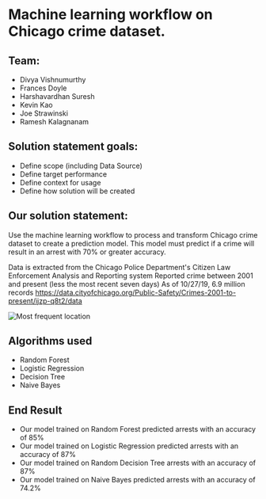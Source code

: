 # Machine learning workflow on Chicago crime dataset.

## Team:

* Divya Vishnumurthy
* Frances Doyle
* Harshavardhan Suresh
* Kevin Kao
* Joe Strawinski
* Ramesh Kalagnanam

## Solution statement goals:
* Define scope (including Data Source)
* Define target performance
* Define context for usage
* Define how solution will be created


## Our solution statement:
Use the machine learning workflow to process and transform Chicago crime dataset to create a prediction model. This model must predict if a crime will result in an arrest with 70% or greater accuracy.

Data is extracted from the Chicago Police Department's Citizen Law Enforcement Analysis and Reporting system
Reported crime between 2001 and present (less the most recent seven days)
As of 10/27/19, 6.9 million records
https://data.cityofchicago.org/Public-Safety/Crimes-2001-to-present/ijzp-q8t2/data


 ![Most frequent location](https://raw.githubusercontent.com//divyatv/Project3/blob/master/Images/Street_most_dangerous.png)

 
 ## Algorithms used
 * Random Forest
 * Logistic Regression
 * Decision Tree
 * Naive Bayes
 
 ## End Result
 * Our model trained on Random Forest predicted arrests with an accuracy of 85%
 * Our model trained on Logistic Regression predicted arrests with an accuracy of 87%
 * Our model trained on Random Decision Tree arrests with an accuracy of 87%
 * Our model trained on Naive Bayes predicted arrests with an accuracy of 74.2%



 


